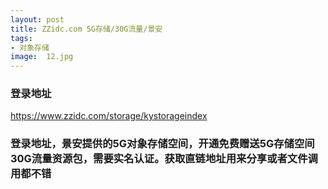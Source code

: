 ```yaml
---
layout: post
title: ZZidc.com 5G存储/30G流量/景安
tags:
- 对象存储
image:  12.jpg
---
```



### 登录地址<br>
https://www.zzidc.com/storage/kystorageindex

### 登录地址，景安提供的5G对象存储空间，开通免费赠送5G存储空间30G流量资源包，需要实名认证。获取直链地址用来分享或者文件调用都不错<br>